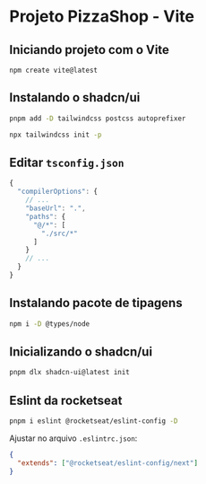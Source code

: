 # Projeto PizzaShop - Vite

## Iniciando projeto com o Vite

```shell
npm create vite@latest
```

## Instalando o shadcn/ui

```zsh
pnpm add -D tailwindcss postcss autoprefixer

npx tailwindcss init -p
```

## Editar `tsconfig.json`

```js
{
  "compilerOptions": {
    // ...
    "baseUrl": ".",
    "paths": {
      "@/*": [
        "./src/*"
      ]
    }
    // ...
  }
}
```

## Instalando pacote de tipagens

```sh
npm i -D @types/node
```

## Inicializando o shadcn/ui

```sh
pnpm dlx shadcn-ui@latest init
```

## Eslint da rocketseat

```sh
pnpm i eslint @rocketseat/eslint-config -D
```

Ajustar no arquivo `.eslintrc.json`:

```json
{
  "extends": ["@rocketseat/eslint-config/next"]
}
```
